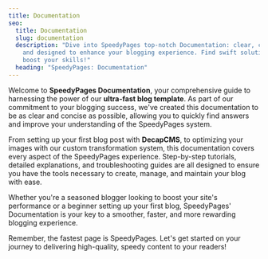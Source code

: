 ```yaml
---
title: Documentation
seo:
  title: Documentation
  slug: documentation
  description: "Dive into SpeedyPages top-notch Documentation: clear, concise,
    and designed to enhance your blogging experience. Find swift solutions and
    boost your skills!"
  heading: "SpeedyPages: Documentation"
---
```

Welcome to **SpeedyPages Documentation**, your comprehensive guide to harnessing the power of our **ultra-fast blog template**. As part of our commitment to your blogging success, we've created this documentation to be as clear and concise as possible, allowing you to quickly find answers and improve your understanding of the SpeedyPages system.

From setting up your first blog post with **DecapCMS**, to optimizing your images with our custom transformation system, this documentation covers every aspect of the SpeedyPages experience. Step-by-step tutorials, detailed explanations, and troubleshooting guides are all designed to ensure you have the tools necessary to create, manage, and maintain your blog with ease.

Whether you're a seasoned blogger looking to boost your site's performance or a beginner setting up your first blog, SpeedyPages' Documentation is your key to a smoother, faster, and more rewarding blogging experience.

Remember, the fastest page is SpeedyPages. Let's get started on your journey to delivering high-quality, speedy content to your readers!

